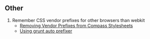 
## Other

1. Remember CSS vendor prefixes for other browsers than webkit
	* [Removing Vendor Prefixes from Compass Stylesheets](http://compass-style.org/help/tutorials/exclude_vendor_prefixes/)
	* [Using grunt auto prefixer](http://alebelcor.github.io/2013/how-to-stop-worrying-about-css-vendor-prefixes/)
